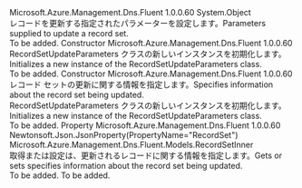 <Type Name="RecordSetUpdateParameters" FullName="Microsoft.Azure.Management.Dns.Fluent.Models.RecordSetUpdateParameters">
  <TypeSignature Language="C#" Value="public class RecordSetUpdateParameters" />
  <TypeSignature Language="ILAsm" Value=".class public auto ansi beforefieldinit RecordSetUpdateParameters extends System.Object" />
  <TypeSignature Language="DocId" Value="T:Microsoft.Azure.Management.Dns.Fluent.Models.RecordSetUpdateParameters" />
  <TypeSignature Language="VB.NET" Value="Public Class RecordSetUpdateParameters" />
  <TypeSignature Language="F#" Value="type RecordSetUpdateParameters = class" />
  <AssemblyInfo>
    <AssemblyName>Microsoft.Azure.Management.Dns.Fluent</AssemblyName>
    <AssemblyVersion>1.0.0.60</AssemblyVersion>
  </AssemblyInfo>
  <Base>
    <BaseTypeName>System.Object</BaseTypeName>
  </Base>
  <Interfaces />
  <Docs>
    <summary>
            <span data-ttu-id="42cbe-101">レコードを更新する指定されたパラメーターを設定します。</span><span class="sxs-lookup"><span data-stu-id="42cbe-101">Parameters supplied to update a record set.</span></span>
            </summary>
    <remarks>To be added.</remarks>
  </Docs>
  <Members>
    <Member MemberName=".ctor">
      <MemberSignature Language="C#" Value="public RecordSetUpdateParameters ();" />
      <MemberSignature Language="ILAsm" Value=".method public hidebysig specialname rtspecialname instance void .ctor() cil managed" />
      <MemberSignature Language="DocId" Value="M:Microsoft.Azure.Management.Dns.Fluent.Models.RecordSetUpdateParameters.#ctor" />
      <MemberSignature Language="VB.NET" Value="Public Sub New ()" />
      <MemberType>Constructor</MemberType>
      <AssemblyInfo>
        <AssemblyName>Microsoft.Azure.Management.Dns.Fluent</AssemblyName>
        <AssemblyVersion>1.0.0.60</AssemblyVersion>
      </AssemblyInfo>
      <Parameters />
      <Docs>
        <summary>
            <span data-ttu-id="42cbe-102">RecordSetUpdateParameters クラスの新しいインスタンスを初期化します。</span><span class="sxs-lookup"><span data-stu-id="42cbe-102">Initializes a new instance of the RecordSetUpdateParameters class.</span></span>
            </summary>
        <remarks>To be added.</remarks>
      </Docs>
    </Member>
    <Member MemberName=".ctor">
      <MemberSignature Language="C#" Value="public RecordSetUpdateParameters (Microsoft.Azure.Management.Dns.Fluent.Models.RecordSetInner recordSet = null);" />
      <MemberSignature Language="ILAsm" Value=".method public hidebysig specialname rtspecialname instance void .ctor(class Microsoft.Azure.Management.Dns.Fluent.Models.RecordSetInner recordSet) cil managed" />
      <MemberSignature Language="DocId" Value="M:Microsoft.Azure.Management.Dns.Fluent.Models.RecordSetUpdateParameters.#ctor(Microsoft.Azure.Management.Dns.Fluent.Models.RecordSetInner)" />
      <MemberSignature Language="VB.NET" Value="Public Sub New (Optional recordSet As RecordSetInner = null)" />
      <MemberSignature Language="F#" Value="new Microsoft.Azure.Management.Dns.Fluent.Models.RecordSetUpdateParameters : Microsoft.Azure.Management.Dns.Fluent.Models.RecordSetInner -&gt; Microsoft.Azure.Management.Dns.Fluent.Models.RecordSetUpdateParameters" Usage="new Microsoft.Azure.Management.Dns.Fluent.Models.RecordSetUpdateParameters recordSet" />
      <MemberType>Constructor</MemberType>
      <AssemblyInfo>
        <AssemblyName>Microsoft.Azure.Management.Dns.Fluent</AssemblyName>
        <AssemblyVersion>1.0.0.60</AssemblyVersion>
      </AssemblyInfo>
      <Parameters>
        <Parameter Name="recordSet" Type="Microsoft.Azure.Management.Dns.Fluent.Models.RecordSetInner" />
      </Parameters>
      <Docs>
        <param name="recordSet"><span data-ttu-id="42cbe-103">レコード セットの更新に関する情報を指定します。</span><span class="sxs-lookup"><span data-stu-id="42cbe-103">Specifies information about the record set being updated.</span></span></param>
        <summary>
            <span data-ttu-id="42cbe-104">RecordSetUpdateParameters クラスの新しいインスタンスを初期化します。</span><span class="sxs-lookup"><span data-stu-id="42cbe-104">Initializes a new instance of the RecordSetUpdateParameters class.</span></span>
            </summary>
        <remarks>To be added.</remarks>
      </Docs>
    </Member>
    <Member MemberName="RecordSet">
      <MemberSignature Language="C#" Value="public Microsoft.Azure.Management.Dns.Fluent.Models.RecordSetInner RecordSet { get; set; }" />
      <MemberSignature Language="ILAsm" Value=".property instance class Microsoft.Azure.Management.Dns.Fluent.Models.RecordSetInner RecordSet" />
      <MemberSignature Language="DocId" Value="P:Microsoft.Azure.Management.Dns.Fluent.Models.RecordSetUpdateParameters.RecordSet" />
      <MemberSignature Language="VB.NET" Value="Public Property RecordSet As RecordSetInner" />
      <MemberSignature Language="F#" Value="member this.RecordSet : Microsoft.Azure.Management.Dns.Fluent.Models.RecordSetInner with get, set" Usage="Microsoft.Azure.Management.Dns.Fluent.Models.RecordSetUpdateParameters.RecordSet" />
      <MemberType>Property</MemberType>
      <AssemblyInfo>
        <AssemblyName>Microsoft.Azure.Management.Dns.Fluent</AssemblyName>
        <AssemblyVersion>1.0.0.60</AssemblyVersion>
      </AssemblyInfo>
      <Attributes>
        <Attribute>
          <AttributeName>Newtonsoft.Json.JsonProperty(PropertyName="RecordSet")</AttributeName>
        </Attribute>
      </Attributes>
      <ReturnValue>
        <ReturnType>Microsoft.Azure.Management.Dns.Fluent.Models.RecordSetInner</ReturnType>
      </ReturnValue>
      <Docs>
        <summary>
            <span data-ttu-id="42cbe-105">取得または設定は、更新されるレコードに関する情報を指定します。</span><span class="sxs-lookup"><span data-stu-id="42cbe-105">Gets or sets specifies information about the record set being updated.</span></span>
            </summary>
        <value>To be added.</value>
        <remarks>To be added.</remarks>
      </Docs>
    </Member>
  </Members>
</Type>
